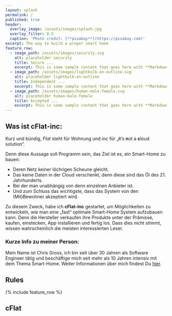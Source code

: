 ```yaml
---
layout: splash
permalink: /
published: true
header:
  overlay_image: /assets/images/splash.jpg
  overlay_filter: 0.5
  caption: 'Photo credit: [**pixabay**](https://pixabay.com)'
excerpt: The way to build a proper smart home
feature_row:
  - image_path: /assets/images/security.svg
    alt: placeholder security
    title: Secure ...
    excerpt: This is some sample content that goes here with **Markdown** formatting.
  - image_path: /assets/images/lightbulb-on-outline.svg
    alt: placeholder lightbulb-on-outline
    title: Independent ...
    excerpt: This is some sample content that goes here with **Markdown** formatting.
  - image_path: /assets/images/human-male-female.svg
    alt: placeholder human-male-female
    title: Accepted ...
    excerpt: This is some sample content that goes here with **Markdown** formatting.
---
```

<p></p>
  
## Was ist cFlat-inc: 

Kurz und bündig, *Flat* steht für Wohnung und *inc* für „**i**t’s **n**ot a **c**loud solution“. 

Denn diese Aussage soll Programm sein, das Ziel ist es, ein Smart-Home zu bauen:

* Deren Netz keiner löchrigen Scheune gleicht. 
* Das keine Daten in der Cloud verschenkt, denn diese sind das Öl des 21. Jahrhunderts. 
* Bei der man unabhängig von denn einzelnen Anbieter ist. 
* Und zum Schluss das wichtigste, dass das System von den (Mit)Bewohner akzeptiert wird.

Zu diesem Zweck, habe ich **cFlat-inc** gestartet, um Möglichkeiten zu entwickeln, wie man eine „fast“ optimale Smart-Home System aufzubauen kann. Denn die Hersteller verkaufen ihre Produkte unter der Prämisse, kaufen, einstecken, App installieren und fertig los. Dass dies nicht stimmt, wissen wahrscheinlich die meisten interessierten Leser.

### Kurze Info zu meiner Person:

Mein Name ist Chris Gross, ich bin seit über 30 Jahren als Software Engineer tätig und beschäftige mich seit mehr als 10 Jahren intensiv mit dem Thema Smart-Home. Weiter Informationen über mich findest Du [hier](/about/).  

## Rules

{% include feature_row %}

## cFlat

